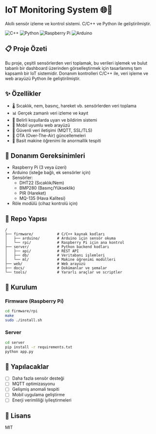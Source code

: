 # IoT Monitoring System 🌐🔌

Akıllı sensör izleme ve kontrol sistemi. C/C++ ve Python ile geliştirilmiştir.

![C++](https://img.shields.io/badge/-C++-00599C?style=for-the-badge&logo=c%2B%2B&logoColor=white)
![Python](https://img.shields.io/badge/-Python-3776AB?style=for-the-badge&logo=python&logoColor=white)
![Raspberry Pi](https://img.shields.io/badge/-Raspberry%20Pi-C51A4A?style=for-the-badge&logo=raspberry-pi&logoColor=white)
![Arduino](https://img.shields.io/badge/-Arduino-00979D?style=for-the-badge&logo=arduino&logoColor=white)

## 📋 Proje Özeti

Bu proje, çeşitli sensörlerden veri toplamak, bu verileri işlemek ve bulut tabanlı bir dashboard üzerinden görselleştirmek için tasarlanmış tam kapsamlı bir IoT sistemidir. Donanım kontrolleri C/C++ ile, veri işleme ve web arayüzü Python ile geliştirilmiştir.

## ✨ Özellikler

- 🌡️ Sıcaklık, nem, basınç, hareket vb. sensörlerden veri toplama
- 📊 Gerçek zamanlı veri izleme ve kayıt
- 🚨 Belirli koşullarda uyarı ve bildirim sistemi
- 📱 Mobil uyumlu web arayüzü
- 🔐 Güvenli veri iletişimi (MQTT, SSL/TLS)
- 🔄 OTA (Over-The-Air) güncellemeleri
- 🧠 Basit makine öğrenimi ile anormallik tespiti

## 🔧 Donanım Gereksinimleri

- Raspberry Pi (3 veya üzeri)
- Arduino (isteğe bağlı, ek sensörler için)
- Sensörler:
  - DHT22 (Sıcaklık/Nem)
  - BMP280 (Basınç/Yükseklik)
  - PIR (Hareket)
  - MQ-135 (Hava Kalitesi)
- Röle modülü (cihaz kontrolü için)

## 📁 Repo Yapısı

```
/
├── firmware/           # C/C++ kaynak kodları
│   ├── arduino/        # Arduino için sensör okuma
│   └── rpi/            # Raspberry Pi için ana kontrol
├── server/             # Python backend kodları
│   ├── api/            # REST API
│   ├── db/             # Veritabanı işlemleri
│   └── ml/             # Makine öğrenimi modülleri
├── web/                # Web arayüzü
├── docs/               # Dokümanlar ve şemalar
└── tools/              # Yararlı araçlar ve scriptler
```

## 🚀 Kurulum

### Firmware (Raspberry Pi)

```bash
cd firmware/rpi
make
sudo ./install.sh
```

### Server

```bash
cd server
pip install -r requirements.txt
python app.py
```

## 📝 Yapılacaklar

- [ ] Daha fazla sensör desteği
- [ ] MQTT optimizasyonu
- [ ] Gelişmiş anomali tespiti
- [ ] Mobil uygulama geliştirme
- [ ] Enerji verimliliği iyileştirmeleri

## 📄 Lisans

MIT